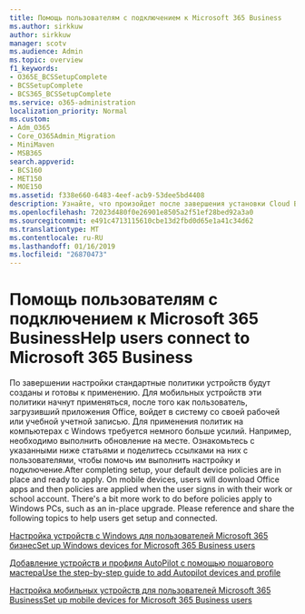 ```yaml
---
title: Помощь пользователям с подключением к Microsoft 365 Business
ms.author: sirkkuw
author: sirkkuw
manager: scotv
ms.audience: Admin
ms.topic: overview
f1_keywords:
- O365E_BCSSetupComplete
- BCSSetupComplete
- BCS365_BCSSetupComplete
ms.service: o365-administration
localization_priority: Normal
ms.custom:
- Adm_O365
- Core_O365Admin_Migration
- MiniMaven
- MSB365
search.appverid:
- BCS160
- MET150
- MOE150
ms.assetid: f338e660-6483-4eef-acb9-53dee5bd4408
description: Узнайте, что произойдет после завершения установки Cloud Business Suite.
ms.openlocfilehash: 72023d480f0e26901e8505a2f51ef28bed92a3a0
ms.sourcegitcommit: e491c4713115610cbe13d2fbd0d65e1a41c34d62
ms.translationtype: MT
ms.contentlocale: ru-RU
ms.lasthandoff: 01/16/2019
ms.locfileid: "26870473"
---
```

# <a name="help-users-connect-to-microsoft-365-business"></a><span data-ttu-id="dc057-103">Помощь пользователям с подключением к Microsoft 365 Business</span><span class="sxs-lookup"><span data-stu-id="dc057-103">Help users connect to Microsoft 365 Business</span></span>

<span data-ttu-id="dc057-p101">По завершении настройки стандартные политики устройств будут созданы и готовы к применению. Для мобильных устройств эти политики начнут применяться, после того как пользователь, загрузивший приложения Office, войдет в систему со своей рабочей или учебной учетной записью. Для применения политик на компьютерах с Windows требуется немного больше усилий. Например, необходимо выполнить обновление на месте. Ознакомьтесь с указанными ниже статьями и поделитесь ссылками на них с пользователями, чтобы помочь им выполнить настройку и подключение.</span><span class="sxs-lookup"><span data-stu-id="dc057-p101">After completing setup, your default device policies are in place and ready to apply. On mobile devices, users will download Office apps and then policies are applied when the user signs in with their work or school account. There's a bit more work to do before policies apply to Windows PCs, such as an in-place upgrade. Please reference and share the following topics to help users get setup and connected.</span></span>
  
[<span data-ttu-id="dc057-108">Настройка устройств с Windows для пользователей Microsoft 365 бизнес</span><span class="sxs-lookup"><span data-stu-id="dc057-108">Set up Windows devices for Microsoft 365 Business users</span></span>](set-up-windows-devices.md)
  
[<span data-ttu-id="dc057-109">Добавление устройств и профиля AutoPilot с помощью пошагового мастера</span><span class="sxs-lookup"><span data-stu-id="dc057-109">Use the step-by-step guide to add Autopilot devices and profile</span></span>](add-autopilot-devices-and-profile.md)
  
[<span data-ttu-id="dc057-110">Настройка мобильных устройств для пользователей Microsoft 365 Business</span><span class="sxs-lookup"><span data-stu-id="dc057-110">Set up mobile devices for Microsoft 365 Business users</span></span>](set-up-mobile-devices.md)
  

